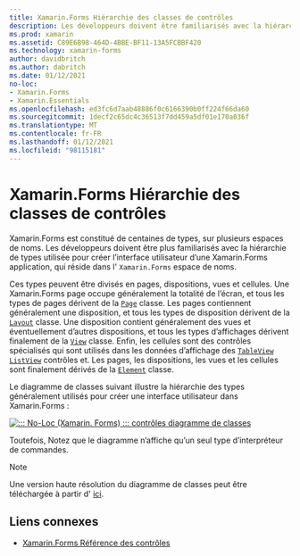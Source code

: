 ```yaml
---
title: Xamarin.Forms Hiérarchie des classes de contrôles
description: Les développeurs doivent être familiarisés avec la hiérarchie de types utilisée pour créer l’interface utilisateur d’une Xamarin.Forms application.
ms.prod: xamarin
ms.assetid: C89E6B98-464D-4BBE-BF11-13A5FCBBF420
ms.technology: xamarin-forms
author: davidbritch
ms.author: dabritch
ms.date: 01/12/2021
no-loc:
- Xamarin.Forms
- Xamarin.Essentials
ms.openlocfilehash: ed3fc6d7aab48886f0c6166390b0ff224f66da60
ms.sourcegitcommit: 1decf2c65dc4c36513f7dd459a5df01e170a036f
ms.translationtype: MT
ms.contentlocale: fr-FR
ms.lasthandoff: 01/12/2021
ms.locfileid: "98115181"
---
```

# <a name="no-locxamarinforms-controls-class-hierarchy"></a>Xamarin.Forms Hiérarchie des classes de contrôles

Xamarin.Forms est constitué de centaines de types, sur plusieurs espaces de noms. Les développeurs doivent être plus familiarisés avec la hiérarchie de types utilisée pour créer l’interface utilisateur d’une Xamarin.Forms application, qui réside dans l' `Xamarin.Forms` espace de noms.

Ces types peuvent être divisés en pages, dispositions, vues et cellules. Une Xamarin.Forms page occupe généralement la totalité de l’écran, et tous les types de pages dérivent de la [`Page`](xref:Xamarin.Forms.Page) classe. Les pages contiennent généralement une disposition, et tous les types de disposition dérivent de la [`Layout`](xref:Xamarin.Forms.Layout) classe. Une disposition contient généralement des vues et éventuellement d’autres dispositions, et tous les types d’affichages dérivent finalement de la [`View`](xref:Xamarin.Forms.View) classe. Enfin, les cellules sont des contrôles spécialisés qui sont utilisés dans les données d’affichage des [`TableView`](xref:Xamarin.Forms.TableView) [`ListView`](xref:Xamarin.Forms.ListView) contrôles et. Les pages, les dispositions, les vues et les cellules sont finalement dérivés de la [`Element`](xref:Xamarin.Forms.Element) classe.

Le diagramme de classes suivant illustre la hiérarchie des types généralement utilisés pour créer une interface utilisateur dans Xamarin.Forms :

[![::: No-Loc (Xamarin. Forms) ::: contrôles diagramme de classes](class-hierarchy-images/class-diagram.png "::: No-Loc (Xamarin. Forms) ::: contrôles diagramme de classes")](class-hierarchy-images/class-diagram-large.png#lightbox "::: No-Loc (Xamarin. Forms) ::: contrôles diagramme de classes")

Toutefois, Notez que le diagramme n’affiche qu’un seul type d’interpréteur de commandes.

> [!NOTE]
> Une version haute résolution du diagramme de classes peut être téléchargée à partir d' [ici](class-hierarchy-images/class-diagram-high-resolution.png).

## <a name="related-links"></a>Liens connexes

- [Xamarin.Forms Référence des contrôles](~/xamarin-forms/user-interface/controls/index.md)
